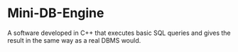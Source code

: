 # Mini-DB-Engine
A software developed in C++ that executes basic SQL queries and gives the result in the same way as a real DBMS would.
